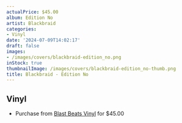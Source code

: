 ```yaml
---
actualPrice: $45.00
album: Edition No
artist: Blackbraid
categories:
- Vinyl
date: '2024-07-09T14:02:17'
draft: false
images:
- /images/covers/blackbraid-edition_no.png
inStock: true
thumbnailImage: /images/covers/blackbraid-edition_no-thumb.png
title: Blackbraid - Edition No
---
```


## Vinyl
* Purchase from [Blast Beats Vinyl](https://blastbeatsvinyl.com/products/blackbraid-blackbraid-ii-deluxe-gatefold-2lp-vinyl-spirit-edition) for $45.00
